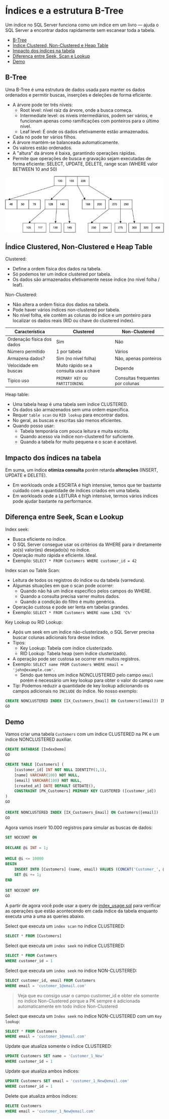 # Índices e a estrutura B-Tree

Um índice no SQL Server funciona como um índice em um livro — ajuda o SQL Server a encontrar dados rapidamente sem escanear toda a tabela.

- [B-Tree](#b-tree)
- [Índice Clustered, Non-Clustered e Heap Table](#índice-clustered-non-clustered-e-heap-table)
- [Impacto dos índices na tabela](#impacto-dos-índices-na-tabela)
- [Diferença entre Seek, Scan e Lookup](#diferença-entre-seek-scan-e-lookup)
- [Demo](#demo)

## B-Tree
Uma B-Tree é uma estrutura de dados usada para manter os dados ordenados e permitir buscas, inserções e deleções de forma eficiente.

- A árvore pode ter três níveis:
    - Root level: nível raiz da árvore, onde a busca começa.
    - Intermediate level: os níveis intermediários, podem ser vários, e funcionam apenas como ramificações com ponteiros para o último nível.
    - Leaf level: É onde os dados efetivamente estão armazenados. 
- Cada nó pode ter vários filhos.
- A árvore mantém-se balanceada automaticamente.
- Os valores estão ordenados.
- A "altura" da árvore é baixa, garantindo operações rápidas.
- Permite que operações de busca e gravação sejam executadas de forma eficiente: SELECT, UPDATE, DELETE, range scan (WHERE valor BETWEEN 10 and 50)

![Exemplo de estrutura B-Tree](./b-tree-example.jpg)

## Índice Clustered, Non-Clustered e Heap Table

Clustered:
- Define a ordem física dos dados na tabela.
- Só podemos ter um índice clustered por tabela.
- Os dados são armazenados efetivamente nesse índice (no nível folha / leaf).

Non-Clustered:
- Não altera a ordem física dos dados na tabela.
- Pode haver vários índices non-clustered por tabela.
- No nível folha, ele contém as colunas do índice e um ponteiro para localizar os dados reais (RID ou chave do clustered index).

| Característica             | Clustered                             | Non-Clustered                     |
|---------------------------|----------------------------------------|-----------------------------------|
| Ordenação física dos dados| Sim                                    | Não                               |
| Número permitido          | 1 por tabela                           | Vários                            |
| Armazena dados?           | Sim (no nível folha)                   | Não, apenas ponteiros             |
| Velocidade em buscas      | Muito rápido se a consulta usa a chave | Depende                           |
| Típico uso                | `PRIMARY KEY` ou `PARTITIONING`        | Consultas frequentes por colunas  |

Heap table:
- Uma tabela heap é uma tabela sem índice CLUSTERED.
- Os dados são armazenados sem uma ordem específica.
- Requer `table scan` ou `RID lookup` para encontrar dados.
- No geral, as buscas e escritas são menos eficientes.
- Quando posso usar:
    - Tabela temporária com pouca leitura e muita escrita.
    - Quando acesso via índice non-clustered for suficiente.
    - Quando a tabela for muito pequena e o scan é aceitável.

## Impacto dos índices na tabela

Em suma, um índice **otimiza consulta** porém retarda **alterações** (INSERT, UPDATE e DELETE).

- Em workloads onde a ESCRITA é high intensive, temos que ter bastante cuidado com a quantidade de índices criados em uma tabela.
- Em workloads onde a LEITURA é high intensive, termos vários índices pode ajudar bastante na performance.

## Diferença entre Seek, Scan e Lookup

Index seek:
- Busca eficiente no índice.
- O SQL Server consegue usar os critérios da WHERE para ir diretamente ao(s) valor(es) desejado(s) no índice.
- Operação muito rápida e eficiente. Ideal.
- Exemplo: `SELECT * FROM Customers WHERE customer_id = 42`

Index scan ou Table Scan:
- Leitura de todos os registros do índice ou da tabela (varredura).
- Algumas situações em que o scan pode ocorrer:
    - Quando não há um índice específico pelos campos do WHERE.
    - Quando a consulta precisa varrer muitos dados.
    - Quando a condição do filtro é muito genérica.
- Operação custosa e pode ser lenta em tabelas grandes.
- Exemplo: `SELECT * FROM Customers WHERE name LIKE 'C%'`

Key Lookup ou RID Lookup:
- Após um seek em um índice não-clusterizado, o SQL Server precisa buscar colunas adicionais fora desse índice.
- Tipos:
    - Key Lookup: Tabela com índice clusterizado.
    - RID Lookup: Tabela heap (sem índice clusterizado).
- A operação pode ser custosa se ocorrer em muitos registros.
- Exemplo: `SELECT name FROM Customers WHERE email = 'john@example.com'`.
    - Sendo que temos um índice NONCLUSTERED pelo campo `email` porém é necessário um key lookup para obter o valor do campo `name`
- Tip: Podemos reduzir a quantidade de key lookup adicionando os campos adicionais no `INCLUDE` do índice. No nosso exemplo:

```sql
CREATE NONCLUSTERED INDEX [IX_Customers_Email] ON Customers([email]) INCLUDE ([name])
GO
```

## Demo

Vamos criar uma tabela `Customers` com um índice CLUSTERED na PK e um índice NONCLUSTERED auxiliar.

```sql
CREATE DATABASE [IndexDemo]
GO
```

```sql
CREATE TABLE [Customers] (
    [customer_id] INT NOT NULL IDENTITY(1,1),
    [name] VARCHAR(100) NOT NULL,
    [email] VARCHAR(100) NOT NULL,
    [created_at] DATE DEFAULT GETDATE(),
    CONSTRAINT [PK_Customers] PRIMARY KEY CLUSTERED ([customer_id])
)
GO

CREATE NONCLUSTERED INDEX [IX_Customers_Email] ON Customers([email])
GO
```

Agora vamos inserir 10.000 registros para simular as buscas de dados:

```sql
SET NOCOUNT ON

DECLARE @i INT = 1;

WHILE @i <= 10000
BEGIN
    INSERT INTO [Customers] (name, email) VALUES (CONCAT('Customer_', @i), CONCAT('customer_', @i, '@email.com'));
    SET @i += 1;
END

SET NOCOUNT OFF
GO
```

A partir de agora você pode usar a query de [index_usage.sql](./index_usage.sql) para verificar as operações que estão acontecendo em cada índice da tabela enquanto executa uma a uma as queries abaixo.

Select que executa um `index scan` no índice CLUSTERED:
```sql
SELECT * FROM [Customers]
```

Select que executa um `index seek` no índice CLUSTERED:
```sql
SELECT * FROM Customers
WHERE customer_id = 1
```

Select que executa um `index seek` no índice NON-CLUSTERED:
```sql
SELECT customer_id, email FROM Customers
WHERE email = 'customer_1@email.com'
```

> Veja que eu consigo usar o campo customer_id e obter ele somente no índice Non-Clustered porque a PK sempre é adicionada automaticamente em todo índice Non-Clustered

Select que executa um `Index seek` no índice NON-CLUSTERED com um `Key lookup`:
```sql
SELECT * FROM Customers
WHERE email = 'customer_1@email.com'
```

Update que atualiza somente o índice CLUSTERED:
```sql
UPDATE Customers SET name = 'Customer_1_New'
WHERE customer_id = 1
```

Update que atualiza ambos índices:
```sql
UPDATE Customers SET email = 'customer_1_New@email.com'
WHERE customer_id = 1
```

Delete que atualiza ambos índices:
```sql
DELETE Customers
WHERE email = 'customer_1_New@email.com'
```

